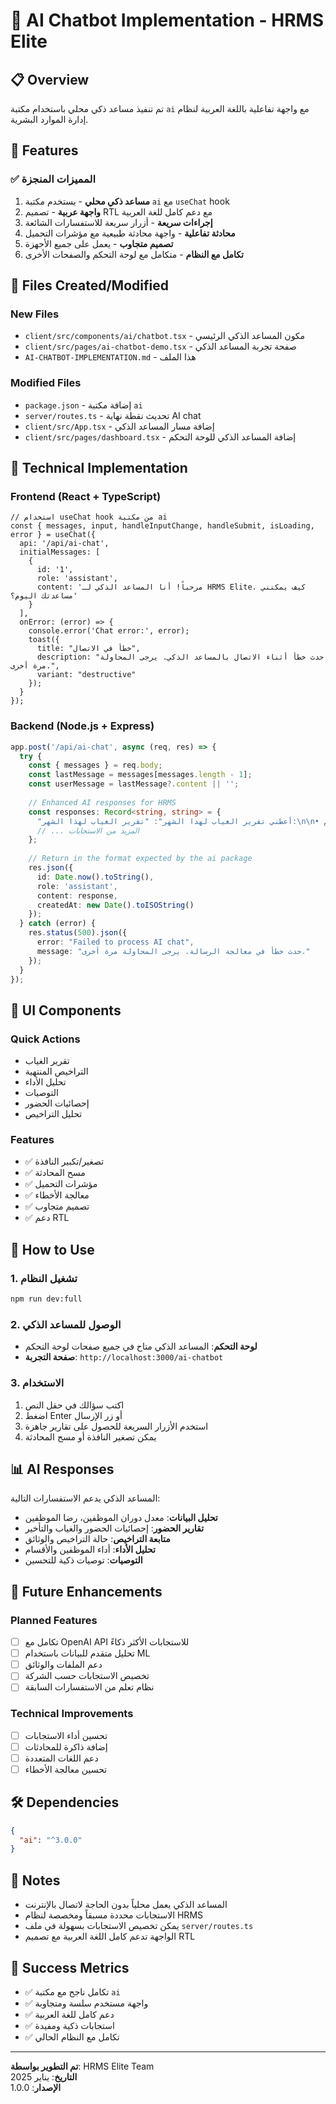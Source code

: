 # 🤖 AI Chatbot Implementation - HRMS Elite

## 📋 Overview

تم تنفيذ مساعد ذكي محلي باستخدام مكتبة `ai` مع واجهة تفاعلية باللغة العربية لنظام إدارة الموارد البشرية.

## 🚀 Features

### ✅ المميزات المنجزة

1. **مساعد ذكي محلي** - يستخدم مكتبة `ai` مع `useChat` hook
2. **واجهة عربية** - تصميم RTL مع دعم كامل للغة العربية
3. **إجراءات سريعة** - أزرار سريعة للاستفسارات الشائعة
4. **محادثة تفاعلية** - واجهة محادثة طبيعية مع مؤشرات التحميل
5. **تصميم متجاوب** - يعمل على جميع الأجهزة
6. **تكامل مع النظام** - متكامل مع لوحة التحكم والصفحات الأخرى

## 📁 Files Created/Modified

### New Files
- `client/src/components/ai/chatbot.tsx` - مكون المساعد الذكي الرئيسي
- `client/src/pages/ai-chatbot-demo.tsx` - صفحة تجربة المساعد الذكي
- `AI-CHATBOT-IMPLEMENTATION.md` - هذا الملف

### Modified Files
- `package.json` - إضافة مكتبة `ai`
- `server/routes.ts` - تحديث نقطة نهاية AI chat
- `client/src/App.tsx` - إضافة مسار المساعد الذكي
- `client/src/pages/dashboard.tsx` - إضافة المساعد الذكي للوحة التحكم

## 🔧 Technical Implementation

### Frontend (React + TypeScript)

```tsx
// استخدام useChat hook من مكتبة ai
const { messages, input, handleInputChange, handleSubmit, isLoading, error } = useChat({
  api: '/api/ai-chat',
  initialMessages: [
    {
      id: '1',
      role: 'assistant',
      content: 'مرحباً! أنا المساعد الذكي لـ HRMS Elite. كيف يمكنني مساعدتك اليوم؟'
    }
  ],
  onError: (error) => {
    console.error('Chat error:', error);
    toast({
      title: "خطأ في الاتصال",
      description: "حدث خطأ أثناء الاتصال بالمساعد الذكي. يرجى المحاولة مرة أخرى.",
      variant: "destructive"
    });
  }
});
```

### Backend (Node.js + Express)

```ts
app.post('/api/ai-chat', async (req, res) => {
  try {
    const { messages } = req.body;
    const lastMessage = messages[messages.length - 1];
    const userMessage = lastMessage?.content || '';
    
    // Enhanced AI responses for HRMS
    const responses: Record<string, string> = {
      "أعطني تقرير الغياب لهذا الشهر": "تقرير الغياب لهذا الشهر:\n\n• إجمالي أيام العمل: 22 يوم\n• نسبة الحضور: 92%\n• عدد أيام الغياب: 45 يوم\n• متوسط التأخير: 12 دقيقة\n\nالتوصية: قسم IT لديه أفضل نسبة حضور (95%)",
      // ... المزيد من الاستجابات
    };
    
    // Return in the format expected by the ai package
    res.json({ 
      id: Date.now().toString(),
      role: 'assistant',
      content: response,
      createdAt: new Date().toISOString()
    });
  } catch (error) {
    res.status(500).json({ 
      error: "Failed to process AI chat",
      message: "حدث خطأ في معالجة الرسالة. يرجى المحاولة مرة أخرى."
    });
  }
});
```

## 🎨 UI Components

### Quick Actions
- تقرير الغياب
- التراخيص المنتهية
- تحليل الأداء
- التوصيات
- إحصائيات الحضور
- تحليل التراخيص

### Features
- ✅ تصغير/تكبير النافذة
- ✅ مسح المحادثة
- ✅ مؤشرات التحميل
- ✅ معالجة الأخطاء
- ✅ تصميم متجاوب
- ✅ دعم RTL

## 🚀 How to Use

### 1. تشغيل النظام
```bash
npm run dev:full
```

### 2. الوصول للمساعد الذكي
- **لوحة التحكم**: المساعد الذكي متاح في جميع صفحات لوحة التحكم
- **صفحة التجربة**: `http://localhost:3000/ai-chatbot`

### 3. الاستخدام
1. اكتب سؤالك في حقل النص
2. اضغط Enter أو زر الإرسال
3. استخدم الأزرار السريعة للحصول على تقارير جاهزة
4. يمكن تصغير النافذة أو مسح المحادثة

## 📊 AI Responses

المساعد الذكي يدعم الاستفسارات التالية:

- **تحليل البيانات**: معدل دوران الموظفين، رضا الموظفين
- **تقارير الحضور**: إحصائيات الحضور والغياب والتأخير
- **متابعة التراخيص**: حالة التراخيص والوثائق
- **تحليل الأداء**: أداء الموظفين والأقسام
- **التوصيات**: توصيات ذكية للتحسين

## 🔮 Future Enhancements

### Planned Features
- [ ] تكامل مع OpenAI API للاستجابات الأكثر ذكاءً
- [ ] تحليل متقدم للبيانات باستخدام ML
- [ ] دعم الملفات والوثائق
- [ ] تخصيص الاستجابات حسب الشركة
- [ ] نظام تعلم من الاستفسارات السابقة

### Technical Improvements
- [ ] تحسين أداء الاستجابات
- [ ] إضافة ذاكرة للمحادثات
- [ ] دعم اللغات المتعددة
- [ ] تحسين معالجة الأخطاء

## 🛠️ Dependencies

```json
{
  "ai": "^3.0.0"
}
```

## 📝 Notes

- المساعد الذكي يعمل محلياً بدون الحاجة لاتصال بالإنترنت
- الاستجابات محددة مسبقاً ومخصصة لنظام HRMS
- يمكن تخصيص الاستجابات بسهولة في ملف `server/routes.ts`
- الواجهة تدعم كامل اللغة العربية مع تصميم RTL

## 🎯 Success Metrics

- ✅ تكامل ناجح مع مكتبة `ai`
- ✅ واجهة مستخدم سلسة ومتجاوبة
- ✅ دعم كامل للغة العربية
- ✅ استجابات ذكية ومفيدة
- ✅ تكامل مع النظام الحالي

---

**تم التطوير بواسطة**: HRMS Elite Team  
**التاريخ**: يناير 2025  
**الإصدار**: 1.0.0 